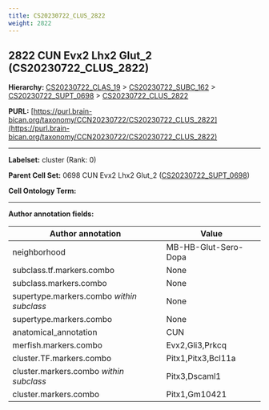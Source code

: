 ```yaml
---
title: CS20230722_CLUS_2822
weight: 2822
---
```

## 2822 CUN Evx2 Lhx2 Glut_2 (CS20230722_CLUS_2822)
<b>Hierarchy: </b>
[CS20230722_CLAS_19](../CS20230722_CLAS_19) >
[CS20230722_SUBC_162](../CS20230722_SUBC_162) >
[CS20230722_SUPT_0698](../CS20230722_SUPT_0698) >
[CS20230722_CLUS_2822](../CS20230722_CLUS_2822)

**PURL:** [https://purl.brain-bican.org/taxonomy/CCN20230722/CS20230722_CLUS_2822](https://purl.brain-bican.org/taxonomy/CCN20230722/CS20230722_CLUS_2822)

---


**Labelset:** cluster (Rank: 0)

**Parent Cell Set:** 0698 CUN Evx2 Lhx2 Glut_2 ([CS20230722_SUPT_0698](../CS20230722_SUPT_0698))



**Cell Ontology Term:** 

[MARKER GENES.]: #


---

[TRANSFERRED ANNOTATIONS.]: #


[AUTHOR ANNOTATION FIELDS.]: #


**Author annotation fields:**

| Author annotation | Value |
|-------------------|-------|
|neighborhood|MB-HB-Glut-Sero-Dopa|
|subclass.tf.markers.combo|None|
|subclass.markers.combo|None|
|supertype.markers.combo _within subclass_|None|
|supertype.markers.combo|None|
|anatomical_annotation|CUN|
|merfish.markers.combo|Evx2,Gli3,Prkcq|
|cluster.TF.markers.combo|Pitx1,Pitx3,Bcl11a|
|cluster.markers.combo _within subclass_|Pitx3,Dscaml1|
|cluster.markers.combo|Pitx1,Gm10421|
